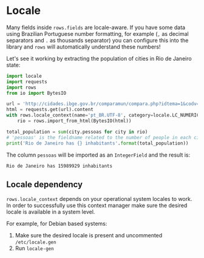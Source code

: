 # Locale

Many fields inside `rows.fields` are locale-aware. If you have some data using
Brazilian Portuguese number formatting, for example (`,` as decimal separators
and `.` as thousands separator) you can configure this into the library and
`rows` will automatically understand these numbers!

Let's see it working by extracting the population of cities in Rio de Janeiro
state:

```python
import locale
import requests
import rows
from io import BytesIO

url = 'http://cidades.ibge.gov.br/comparamun/compara.php?idtema=1&codv=v01&coduf=33'
html = requests.get(url).content
with rows.locale_context(name='pt_BR.UTF-8', category=locale.LC_NUMERIC):
    rio = rows.import_from_html(BytesIO(html))

total_population = sum(city.pessoas for city in rio)
# 'pessoas' is the fieldname related to the number of people in each city
print('Rio de Janeiro has {} inhabitants'.format(total_population))
```

The column `pessoas` will be imported as an `IntegerField` and the result is:

```text
Rio de Janeiro has 15989929 inhabitants
```

## Locale dependency

`rows.locale_context` depends on your operational system locales to work. In order to successfully use this context manager make sure the desired locale is available in a system level.

For example, for Debian based systems:

1. Make sure the desired locale is present and uncommented `/etc/locale.gen`
2. Run `locale-gen`
